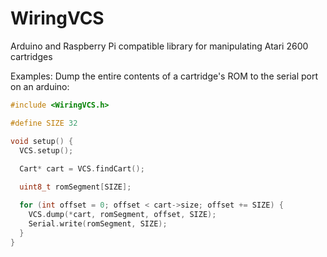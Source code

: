 # WiringVCS
Arduino and Raspberry Pi compatible library for manipulating Atari 2600 cartridges

Examples:
Dump the entire contents of a cartridge's ROM to the serial port on an arduino:
```c
#include <WiringVCS.h>

#define SIZE 32

void setup() {
  VCS.setup();
  
  Cart* cart = VCS.findCart();

  uint8_t romSegment[SIZE];

  for (int offset = 0; offset < cart->size; offset += SIZE) {
    VCS.dump(*cart, romSegment, offset, SIZE);
    Serial.write(romSegment, SIZE);
  }
}
```
